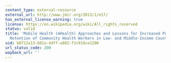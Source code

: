 ```yaml
---
content_type: external-resource
external_url: http://www.jmir.org/2013/1/e17/
has_external_license_warning: true
license: https://en.wikipedia.org/wiki/All_rights_reserved
status: valid
title: 'Mobile Health (mHealth) Approaches and Lessons for Increased Performance and
  Retention of Community Health Workers in Low- and Middle-Income Countries: A Review'
uid: b8712a13-681a-4dff-a882-f2c918ce1200
url_status_code: 200
wayback_url: ''
---
```


